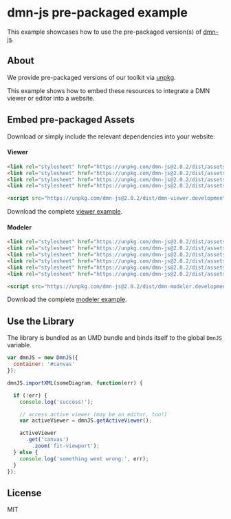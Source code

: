 # dmn-js pre-packaged example

This example showcases how to use the pre-packaged version(s) of [dmn-js](https://github.com/bpmn-io/dmn-js).


## About

We provide pre-packaged versions of our toolkit via [unpkg](https://unpkg.com/dmn-js/dist/).

This example shows how to embed these resources to integrate a DMN viewer or editor
into a website.


## Embed pre-packaged Assets

Download or simply include the relevant dependencies into your website:

#### Viewer

```html
<link rel="stylesheet" href="https://unpkg.com/dmn-js@2.0.2/dist/assets/dmn-js-drd.css">
<link rel="stylesheet" href="https://unpkg.com/dmn-js@2.0.2/dist/assets/dmn-js-decision-table.css">
<link rel="stylesheet" href="https://unpkg.com/dmn-js@2.0.2/dist/assets/dmn-js-literal-expression.css">
<link rel="stylesheet" href="https://unpkg.com/dmn-js@2.0.2/dist/assets/dmn-font/css/dmn.css">

<script src="https://unpkg.com/dmn-js@2.0.2/dist/dmn-viewer.development.js"></script>
```

Download the complete [viewer example](https://rawgit.com/bpmn-io/dmn-js-examples/master/starter/viewer.html).

#### Modeler

```html
<link rel="stylesheet" href="https://unpkg.com/dmn-js@2.0.2/dist/assets/diagram-js.css">
<link rel="stylesheet" href="https://unpkg.com/dmn-js@2.0.2/dist/assets/dmn-js-drd.css">
<link rel="stylesheet" href="https://unpkg.com/dmn-js@2.0.2/dist/assets/dmn-js-decision-table.css">
<link rel="stylesheet" href="https://unpkg.com/dmn-js@2.0.2/dist/assets/dmn-js-decision-table-controls.css">
<link rel="stylesheet" href="https://unpkg.com/dmn-js@2.0.2/dist/assets/dmn-js-literal-expression.css">
<link rel="stylesheet" href="https://unpkg.com/dmn-js@2.0.2/dist/assets/dmn-font/css/dmn.css">

<script src="https://unpkg.com/dmn-js@2.0.2/dist/dmn-modeler.development.js"></script>
```

Download the complete [modeler example](https://rawgit.com/bpmn-io/dmn-js-examples/master/starter/modeler.html).


## Use the Library

The library is bundled as an UMD bundle and binds itself to the global `DmnJS`
variable.

```javascript
var dmnJS = new DmnJS({
  container: '#canvas'
});

dmnJS.importXML(someDiagram, function(err) {

  if (!err) {
    console.log('success!');

    // access active viewer (may be an editor, too!)
    var activeViewer = dmnJS.getActiveViewer();

    activeViewer
      .get('canvas')
        .zoom('fit-viewport');
  } else {
    console.log('something went wrong:', err);
  }
});
```

## License

MIT
